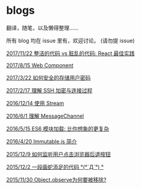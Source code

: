 # blogs
翻译，随笔，以及懒得整理……

所有 blog 均在 issue 里有，欢迎讨论。 (请勿提 issue)

[2017/11/22 整洁的代码 vs 脏乱的代码: React 最佳实践](https://github.com/luokuning/blogs/issues/11)

[2017/8/15 Web Component](https://github.com/luokuning/blogs/issues/10)

[2017/3/22 如何安全的存储用户密码](https://github.com/luokuning/blogs/issues/9)

[2017/2/17 理解 SSH 加密与连接过程](https://github.com/luokuning/blogs/issues/8)

[2016/12/14 使用 Stream](https://github.com/luokuning/blogs/issues/7)

[2016/6/1 理解 MessageChannel](https://github.com/luokuning/blogs/issues/6)

[2016/5/15 ES6 模块加载: 比你想象的更复杂](https://github.com/luokuning/blogs/issues/5)

[2016/4/20 Immutable.js 简介](https://github.com/luokuning/blogs/issues/4)

[2015/12/9 如何监听用户点击浏览器后退按钮](https://github.com/luokuning/blogs/issues/3)

[2015/12/2 一段画蛇添足的代码 °(°ˊДˋ°) °](https://github.com/luokuning/blogs/issues/2)

[2015/11/30 Object.observe为何要被移除?](https://github.com/luokuning/blogs/issues/1)
